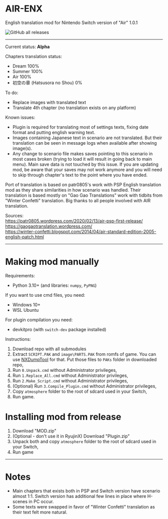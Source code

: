 # AIR-ENX

English translation mod for Nintendo Switch version of "Air" 1.0.1

![GitHub all releases](https://img.shields.io/github/downloads/masagrator/AIR-ENX/total?style=for-the-badge)

---

Current status: **Alpha**

Chapters translation status:
- Dream 100%
- Summer 100%
- Air 100%
- 初空の章 (Hatsusora no Shou) 0%

To do:
- Replace images with translated text
- Translate 4th chapter (no translation exists on any platform)

Known issues:
- Plugin is required for translating most of settings texts, fixing date format and putting english warning text.
- Images containing Japanese text in scenario are not translated. But their translation can be seen in message logs when available after showing image(s).
- Any change to scenario file makes saves pointing to this scenario in most cases broken (trying to load it will result in going back to main menu). Main save data is not touched by this issue. If you are updating mod, be aware that your saves may not work anymore and you will need to skip through chapter's text to the point where you have ended.

Port of translation is based on patr0805's work with PSP English translation mod as they share similarities in how scenario was handled.
Their translation is based mostly on "Gao Gao Translations" work with tidbits from "Winter Confetti" translation.
Big thanks to all people involved with AIR translation.

Sources:</br>
https://patr0805.wordpress.com/2020/02/13/air-psp-first-release/ </br>
https://gaogaotranslation.wordpress.com/ </br>
https://winter-confetti.blogspot.com/2014/04/air-standard-edition-2005-english-patch.html </br>

---

# Making mod manually

Requirements:
- Python 3.10+ (and libraries: `numpy`, `PyPNG`)

If you want to use cmd files, you need:
- Windows 10+
- WSL Ubuntu

For plugin compilation you need:
- devkitpro (with `switch-dev` package installed)

Instructions: 
1. Download repo with all submodules
2. Extract `SCRIPT.PAK` and `image\PARTS.PAK` from romfs of game. You can use [NXDumpTool](https://github.com/DarkMatterCore/nxdumptool/releases) for that. Put those files to `PAKs` folder in downloaded repo,
3. Run `0.Unpack.cmd` without Administrator privileges,
4. Run `1.Replace_All.cmd` without Administrator privileges,
5. Run `2.Make_Script.cmd` without Administrator privileges,
6. (Optional) Run `3.Compile_Plugin.cmd` without Administrator privileges,
7. Copy `atmosphere` folder to the root of sdcard used in your Switch,
8. Run game.

# Installing mod from release
1. Download "MOD.zip"
2. (Optional - don't use it in RyujinX) Download "Plugin.zip"
3. Unpack both and copy `atmosphere` folder to the root of sdcard used in your Switch,
4. Run game

---

# Notes

- Main chapters that exists both in PSP and Switch version have scenario almost 1:1. Switch version has additional few lines in place where H-scenes in PC occur.
- Some texts were swapped in favor of "Winter Confetti" translation as their text felt more natural.
